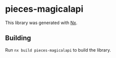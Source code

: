# pieces-magicalapi

This library was generated with [Nx](https://nx.dev).

## Building

Run `nx build pieces-magicalapi` to build the library.
